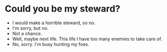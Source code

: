 # Could you be my steward?

- I would make a horrible steward, so no.
- I'm sorry, but no.
- Not a chance.
- Well, maybe next life. This life I have too many enemies to take care of.
- No, sorry. I'm busy hunting my foes.

